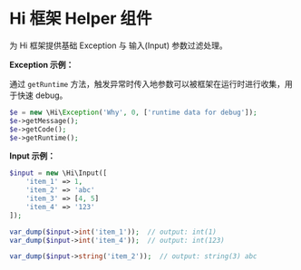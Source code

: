 # Hi 框架 Helper 组件

为 Hi 框架提供基础 Exception 与 输入(Input) 参数过滤处理。

**Exception 示例：**

通过 `getRuntime` 方法，触发异常时传入地参数可以被框架在运行时进行收集，用于快速 debug。
```php
$e = new \Hi\Exception('Why', 0, ['runtime data for debug']);
$e->getMessage();
$e->getCode();
$e->getRuntime();
```


**Input 示例：**

```php
$input = new \Hi\Input([
    'item_1' => 1,
    'item_2' => 'abc'
    'item_3' => [4, 5]
    'item_4' => '123'
]);

var_dump($input->int('item_1'));  // output: int(1)
var_dump($input->int('item_4'));  // output: int(123)

var_dump($input->string('item_2'));  // output: string(3) abc

```
